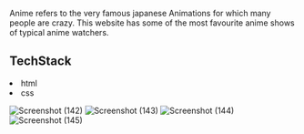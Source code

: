 Anime refers to the very famous japanese Animations for which many people are crazy. This website has some of the most favourite anime shows of typical anime watchers.

<h2>TechStack</h2>
<li>html</li>
<li>css</li>


![Screenshot (142)](https://user-images.githubusercontent.com/70106798/168814582-554b5443-07ba-4fb6-a754-8899690cbffa.png)
![Screenshot (143)](https://user-images.githubusercontent.com/70106798/168814597-b56800cf-3017-47a3-ad67-efa6e2047bef.png)
![Screenshot (144)](https://user-images.githubusercontent.com/70106798/168814624-e349d978-68f0-4436-959e-ebfcdc566e10.png)
![Screenshot (145)](https://user-images.githubusercontent.com/70106798/168814681-77881b5f-6309-4065-b54f-7861400ec8ab.png)
